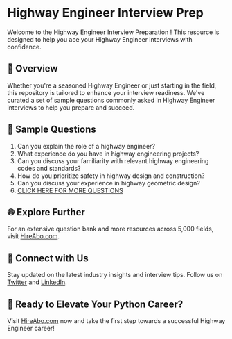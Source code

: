 # Highway Engineer Interview Prep

Welcome to the Highway Engineer Interview Preparation ! This resource is designed to help you ace your Highway Engineer interviews with confidence.

## 🚀 Overview

Whether you're a seasoned Highway Engineer or just starting in the field, this repository is tailored to enhance your interview readiness. We've curated a set of sample questions commonly asked in Highway Engineer interviews to help you prepare and succeed.

## 📝 Sample Questions

1. Can you explain the role of a highway engineer?
2. What experience do you have in highway engineering projects?
3. Can you discuss your familiarity with relevant highway engineering codes and standards?
4. How do you prioritize safety in highway design and construction?
5. Can you discuss your experience in highway geometric design?
6. [CLICK HERE FOR MORE QUESTIONS](https://hireabo.com/job/3_0_8/Highway%20Engineer)

## 🌐 Explore Further

For an extensive question bank and more resources across 5,000 fields, visit [HireAbo.com](https://www.hireabo.com).

## 📱 Connect with Us

Stay updated on the latest industry insights and interview tips. Follow us on [Twitter](https://twitter.com/hireabo) and [LinkedIn](https://www.linkedin.com/in/hire-abo-3609972a8/).

## 🚀 Ready to Elevate Your Python Career?

Visit [HireAbo.com](https://www.hireabo.com) now and take the first step towards a successful Highway Engineer career!